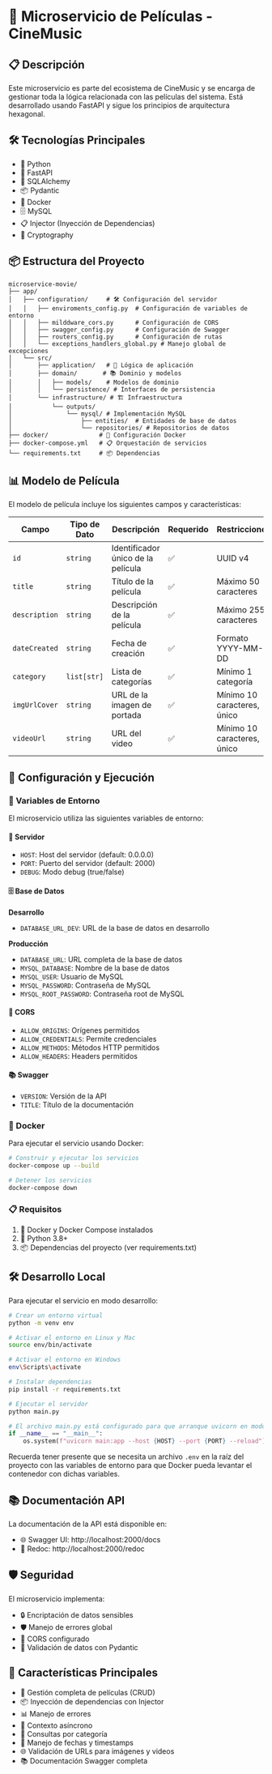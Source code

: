 # 🚀 Microservicio de Películas - CineMusic

## 📋 Descripción
Este microservicio es parte del ecosistema de CineMusic y se encarga de gestionar toda la lógica relacionada con las películas del sistema. Está desarrollado usando FastAPI y sigue los principios de arquitectura hexagonal.

## 🛠️ Tecnologías Principales
- 🐍 Python
- 🚀 FastAPI
- 🔐 SQLAlchemy
- 📦 Pydantic
- 🐳 Docker
- 🗄️ MySQL
- 📋 Injector (Inyección de Dependencias)
- 🔐 Cryptography

## 📦 Estructura del Proyecto
```
microservice-movie/
├── app/
│   ├── configuration/     # 🛠️ Configuración del servidor
│   │   ├── enviroments_config.py  # Configuración de variables de entorno
│   │   ├── milddware_cors.py      # Configuración de CORS
│   │   ├── swagger_config.py      # Configuración de Swagger
│   │   ├── routers_config.py      # Configuración de rutas
│   │   └── exceptions_handlers_global.py # Manejo global de excepciones
│   └── src/
│       ├── application/   # 📱 Lógica de aplicación
│       ├── domain/       # 📚 Dominio y modelos
│       │   ├── models/    # Modelos de dominio
│       │   └── persistence/ # Interfaces de persistencia
│       └── infrastructure/ # 🏗️ Infraestructura
│           └── outputs/
│               └── mysql/ # Implementación MySQL
│                   ├── entities/  # Entidades de base de datos
│                   └── repositories/ # Repositorios de datos
├── docker/              # 🐳 Configuración Docker
├── docker-compose.yml   # 📋 Orquestación de servicios
└── requirements.txt     # 📦 Dependencias
```

## 📊 Modelo de Película
El modelo de película incluye los siguientes campos y características:

| Campo           | Tipo de Dato | Descripción | Requerido | Restricciones |
| -------------- | ------------ | ----------- | ----------- | ------------- |
| `id`           | `string`     | Identificador único de la película | ✅ | UUID v4 |
| `title`        | `string`     | Título de la película | ✅ | Máximo 50 caracteres |
| `description`  | `string`     | Descripción de la película | ✅ | Máximo 255 caracteres |
| `dateCreated`  | `string`     | Fecha de creación | ✅ | Formato YYYY-MM-DD |
| `category`     | `list[str]`  | Lista de categorías | ✅ | Mínimo 1 categoría |
| `imgUrlCover`  | `string`     | URL de la imagen de portada | ✅ | Mínimo 10 caracteres, único |
| `videoUrl`     | `string`     | URL del video | ✅ | Mínimo 10 caracteres, único |

## 🚀 Configuración y Ejecución

### 📝 Variables de Entorno
El microservicio utiliza las siguientes variables de entorno:

#### 🔧 Servidor
- `HOST`: Host del servidor (default: 0.0.0.0)
- `PORT`: Puerto del servidor (default: 2000)
- `DEBUG`: Modo debug (true/false)

#### 🗄️ Base de Datos
**Desarrollo**
- `DATABASE_URL_DEV`: URL de la base de datos en desarrollo

**Producción**
- `DATABASE_URL`: URL completa de la base de datos
- `MYSQL_DATABASE`: Nombre de la base de datos
- `MYSQL_USER`: Usuario de MySQL
- `MYSQL_PASSWORD`: Contraseña de MySQL
- `MYSQL_ROOT_PASSWORD`: Contraseña root de MySQL

#### 📡 CORS
- `ALLOW_ORIGINS`: Orígenes permitidos
- `ALLOW_CREDENTIALS`: Permite credenciales
- `ALLOW_METHODS`: Métodos HTTP permitidos
- `ALLOW_HEADERS`: Headers permitidos

#### 📚 Swagger
- `VERSION`: Versión de la API
- `TITLE`: Título de la documentación

### 🐳 Docker
Para ejecutar el servicio usando Docker:
```bash
# Construir y ejecutar los servicios
docker-compose up --build

# Detener los servicios
docker-compose down
```

### 📋 Requisitos
1. 🐳 Docker y Docker Compose instalados
2. 🐍 Python 3.8+
3. 📦 Dependencias del proyecto (ver requirements.txt)

## 🛠️ Desarrollo Local
Para ejecutar el servicio en modo desarrollo:
```bash
# Crear un entorno virtual
python -m venv env

# Activar el entorno en Linux y Mac
source env/bin/activate

# Activar el entorno en Windows
env\Scripts\activate

# Instalar dependencias
pip install -r requirements.txt

# Ejecutar el servidor
python main.py
```

```python
# El archivo main.py está configurado para que arranque uvicorn en modo --reload
if __name__ == "__main__":
    os.system(f"uvicorn main:app --host {HOST} --port {PORT} --reload")
```

Recuerda tener presente que se necesita un archivo `.env` en la raíz del proyecto con las variables de entorno para que Docker pueda levantar el contenedor con dichas variables.

## 📚 Documentación API
La documentación de la API está disponible en:
- 🌐 Swagger UI: http://localhost:2000/docs
- 📄 Redoc: http://localhost:2000/redoc

## 🛡️ Seguridad
El microservicio implementa:
- 🔒 Encriptación de datos sensibles
- 🛡️ Manejo de errores global
- 📡 CORS configurado
- 🔐 Validación de datos con Pydantic

## 🚀 Características Principales
- 📱 Gestión completa de películas (CRUD)
- 📦 Inyección de dependencias con Injector
- 📊 Manejo de errores
- 🔄 Contexto asíncrono
- 📡 Consultas por categoría
- 📅 Manejo de fechas y timestamps
- 🌐 Validación de URLs para imágenes y videos
- 📚 Documentación Swagger completa